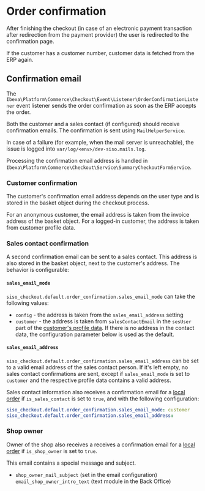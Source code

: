 # Order confirmation

After finishing the checkout (in case of an electronic payment transaction after redirection from the payment provider) the user is redirected to the confirmation page.

If the customer has a customer number, customer data is fetched from the ERP again.

## Confirmation email

The `Ibexa\Platform\Commerce\Checkout\Event\Listener\OrderConfirmationListener` event listener sends the order confirmation
as soon as the ERP accepts the order.

Both the customer and a sales contact (if configured) should receive confirmation emails.
The confirmation is sent using `MailHelperService`.  

In case of a failure (for example, when the mail server is unreachable), the issue is logged into `var/log/<env>/dev-siso.mails.log`.

Processing the confirmation email address is handled in `Ibexa\Platform\Commerce\Checkout\Service\SummaryCheckoutFormService`.

### Customer confirmation

The customer's confirmation email address depends on the user type and is stored in the basket object during the checkout process.

For an anonymous customer, the email address is taken from the invoice address of the basket object.
For a logged-in customer, the address is taken from customer profile data.

### Sales contact confirmation

A second confirmation email can be sent to a sales contact.
This address is also stored in the basket object, next to the customer's address. 
The behavior is configurable:

#### `sales_email_mode`

`siso_checkout.default.order_confirmation.sales_email_mode` can take the following values:

- `config` - the address is taken from the `sales_email_address` setting
- `customer` - the address is taken from `salesContactEmail` in the `sesUser` part
of the [customer's profile data](../customers/customers_api/customer_profile_data_components/customer_profile_data_model.md).
If there is no address in the contact data, the configuration parameter below is used as the default.

#### `sales_email_address`

`siso_checkout.default.order_confirmation.sales_email_address` can be set to a valid email address of the sales contact person.
If it's left empty, no sales contact confirmations are sent, except if `sales_email_mode` is set to `customer`
and the respective profile data contains a valid address.

Sales contact information also receives a confirmation email for a [local order](local_orders.md)
if `is_sales_contact` is set to `true`, and with the following configuration:

``` yaml
siso_checkout.default.order_confirmation.sales_email_mode: customer
siso_checkout.default.order_confirmation.sales_email_address:
```

### Shop owner

Owner of the shop also receives a receives a confirmation email for a [local order](local_orders.md)
if `is_shop_owner` is set to `true`.

This email contains a special message and subject.

- `shop_owner_mail_subject` (set in the email configuration)
 `email_shop_owner_intro_text` (text module in the Back Office)
